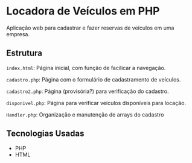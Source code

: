# Locadora de Veículos em PHP
Aplicação web para cadastrar e fazer reservas de veículos em uma empresa.


## Estrutura
`index.html`: Página inicial, com função de facilicar a navegação.

`cadastro.php`: Página com o formulário de cadastramento de veículos.

`cadastro2.php`: Página (provisória?) para verificação do cadastro.

`disponivel.php`: Página para verificar veículos disponíveis para locação.

`Handler.php`: Organização e manutenção de arrays do cadastro


## Tecnologias Usadas
- PHP
- HTML
